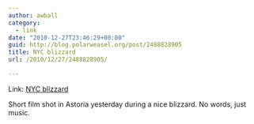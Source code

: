```yaml
---
author: awball
category:
  - link
date: "2010-12-27T23:46:29+00:00"
guid: http://blog.polarweasel.org/post/2488828905
title: NYC blizzard
url: /2010/12/27/2488828905/

---
```

Link: [NYC blizzard](http://mutinycompany.com/spec/idiot.mov)

Short film shot in Astoria yesterday during a nice blizzard. No words, just music.
